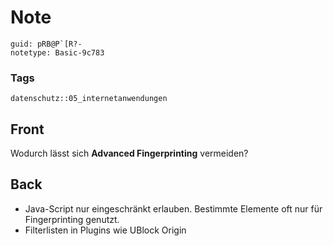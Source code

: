 # Note
```
guid: pRB@P`[R?-
notetype: Basic-9c783
```

### Tags
```
datenschutz::05_internetanwendungen
```

## Front
Wodurch lässt sich <b>Advanced Fingerprinting</b> vermeiden?

## Back
<ul>
  <li>Java-Script nur eingeschränkt erlauben. Bestimmte Elemente
  oft nur für Fingerprinting genutzt.
  <li>Filterlisten in Plugins wie UBlock Origin
</ul>
